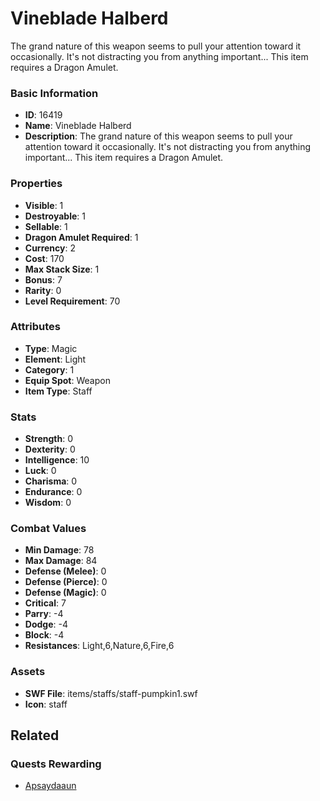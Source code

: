 # Vineblade Halberd

The grand nature of this weapon seems to pull your attention toward it occasionally. It's not distracting you from anything important... This item requires a Dragon Amulet.

### Basic Information

- **ID**: 16419
- **Name**: Vineblade Halberd
- **Description**: The grand nature of this weapon seems to pull your attention toward it occasionally. It&#039;s not distracting you from anything important... This item requires a Dragon Amulet.

### Properties

- **Visible**: 1
- **Destroyable**: 1
- **Sellable**: 1
- **Dragon Amulet Required**: 1
- **Currency**: 2
- **Cost**: 170
- **Max Stack Size**: 1
- **Bonus**: 7
- **Rarity**: 0
- **Level Requirement**: 70

### Attributes

- **Type**: Magic
- **Element**: Light
- **Category**: 1
- **Equip Spot**: Weapon
- **Item Type**: Staff

### Stats

- **Strength**: 0
- **Dexterity**: 0
- **Intelligence**: 10
- **Luck**: 0
- **Charisma**: 0
- **Endurance**: 0
- **Wisdom**: 0

### Combat Values

- **Min Damage**: 78
- **Max Damage**: 84
- **Defense (Melee)**: 0
- **Defense (Pierce)**: 0
- **Defense (Magic)**: 0
- **Critical**: 7
- **Parry**: -4
- **Dodge**: -4
- **Block**: -4
- **Resistances**: Light,6,Nature,6,Fire,6

### Assets

- **SWF File**: items/staffs/staff-pumpkin1.swf
- **Icon**: staff

## Related

### Quests Rewarding

- [Apsaydaaun](../quests/1386-apsaydaaun.md)

